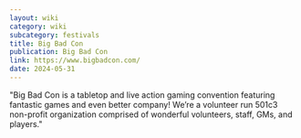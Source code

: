 ```yaml
---
layout: wiki
category: wiki
subcategory: festivals
title: Big Bad Con
publication: Big Bad Con
link: https://www.bigbadcon.com/
date: 2024-05-31
---
```


"Big Bad Con is a tabletop and live action gaming convention featuring fantastic games and even better company! We’re a volunteer run 501c3 non-profit organization comprised of wonderful volunteers, staff, GMs, and players."

